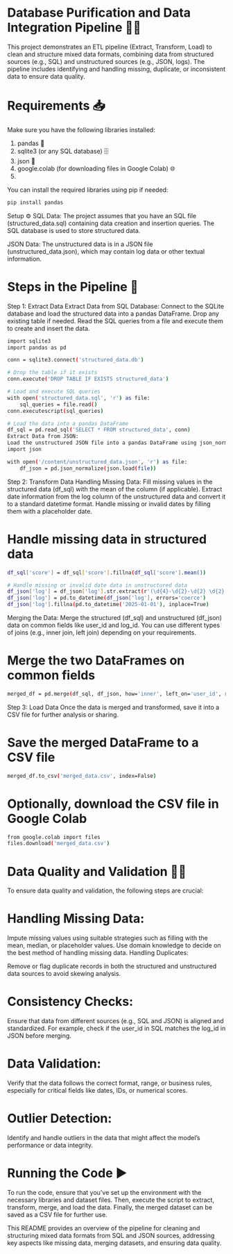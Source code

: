 # Database Purification and Data Integration Pipeline 🧹🔗
This project demonstrates an ETL pipeline (Extract, Transform, Load) to clean and structure mixed data formats, combining data from structured sources (e.g., SQL) and unstructured sources (e.g., JSON, logs). The pipeline includes identifying and handling missing, duplicate, or inconsistent data to ensure data quality.

# Requirements 📥
Make sure you have the following libraries installed:

1. pandas 📂
2. sqlite3 (or any SQL database) 🗄️
3. json 📝
4. google.colab (for downloading files in Google Colab) 🌐
5. 
You can install the required libraries using pip if needed:
```bash
pip install pandas
```
Setup ⚙️
SQL Data: The project assumes that you have an SQL file (structured_data.sql) containing data creation and insertion queries. The SQL database is used to store structured data.

JSON Data: The unstructured data is in a JSON file (unstructured_data.json), which may contain log data or other textual information.

# Steps in the Pipeline 🔄

Step 1: Extract Data
Extract Data from SQL Database:
Connect to the SQLite database and load the structured data into a pandas DataFrame.
Drop any existing table if needed.
Read the SQL queries from a file and execute them to create and insert the data.
```bash
import sqlite3
import pandas as pd

conn = sqlite3.connect('structured_data.db')

# Drop the table if it exists
conn.execute('DROP TABLE IF EXISTS structured_data')

# Load and execute SQL queries
with open('structured_data.sql', 'r') as file:
    sql_queries = file.read()
conn.executescript(sql_queries)

# Load the data into a pandas DataFrame
df_sql = pd.read_sql('SELECT * FROM structured_data', conn)
Extract Data from JSON:
Load the unstructured JSON file into a pandas DataFrame using json_normalize.
import json

with open('/content/unstructured_data.json', 'r') as file:
    df_json = pd.json_normalize(json.load(file))
```
Step 2: Transform Data
Handling Missing Data:
Fill missing values in the structured data (df_sql) with the mean of the column (if applicable).
Extract date information from the log column of the unstructured data and convert it to a standard datetime format. Handle missing or invalid dates by filling them with a placeholder date.

# Handle missing data in structured data
```bash
df_sql['score'] = df_sql['score'].fillna(df_sql['score'].mean())
```
```bash
# Handle missing or invalid date data in unstructured data
df_json['log'] = df_json['log'].str.extract(r'(\d{4}-\d{2}-\d{2} \d{2}:\d{2}:\d{2})')[0]
df_json['log'] = pd.to_datetime(df_json['log'], errors='coerce')
df_json['log'].fillna(pd.to_datetime('2025-01-01'), inplace=True)
```
Merging the Data:
Merge the structured (df_sql) and unstructured (df_json) data on common fields like user_id and log_id. You can use different types of joins (e.g., inner join, left join) depending on your requirements.

# Merge the two DataFrames on common fields
```bash
merged_df = pd.merge(df_sql, df_json, how='inner', left_on='user_id', right_on='log_id')
```
Step 3: Load Data
Once the data is merged and transformed, save it into a CSV file for further analysis or sharing.
# Save the merged DataFrame to a CSV file
```bash
merged_df.to_csv('merged_data.csv', index=False)
```
# Optionally, download the CSV file in Google Colab
```bash
from google.colab import files
files.download('merged_data.csv')
```

# Data Quality and Validation 🧑‍🔬
To ensure data quality and validation, the following steps are crucial:

# Handling Missing Data:

Impute missing values using suitable strategies such as filling with the mean, median, or placeholder values.
Use domain knowledge to decide on the best method of handling missing data.
Handling Duplicates:

Remove or flag duplicate records in both the structured and unstructured data sources to avoid skewing analysis.

# Consistency Checks:

Ensure that data from different sources (e.g., SQL and JSON) is aligned and standardized. For example, check if the user_id in SQL matches the log_id in JSON before merging.
# Data Validation:

Verify that the data follows the correct format, range, or business rules, especially for critical fields like dates, IDs, or numerical scores.
# Outlier Detection:

Identify and handle outliers in the data that might affect the model’s performance or data integrity.
# Running the Code ▶️
To run the code, ensure that you've set up the environment with the necessary libraries and dataset files. Then, execute the script to extract, transform, merge, and load the data. Finally, the merged dataset can be saved as a CSV file for further use.

This README provides an overview of the pipeline for cleaning and structuring mixed data formats from SQL and JSON sources, addressing key aspects like missing data, merging datasets, and ensuring data quality.
